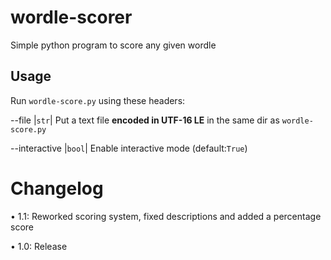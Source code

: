 # wordle-scorer
Simple python program to score any given wordle

## Usage
Run `wordle-score.py` using these headers:

--file |` str `| Put a text file **encoded in UTF-16 LE** in the same dir as `wordle-score.py`

--interactive |` bool `| Enable interactive mode (default:`True`)

# Changelog

• 1.1: Reworked scoring system, fixed descriptions and added a percentage score

• 1.0: Release